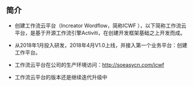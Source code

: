 ## 简介

* 创建工作流云平台（Increator Wordflow，简称ICWF ），以下简称工作流云平台，是基于开源工作流引擎Activiti，在创建开发框架基础之上开发而成。

* 从2018年1月投入研发，2018年4月V1.0上线，并接入第一个业务平台：创建工作平台。

* 工作流云平台在公司的生产环境访问：http://soeasycn.com/icwf

* 工作流云平台的版本还是继续迭代升级中



